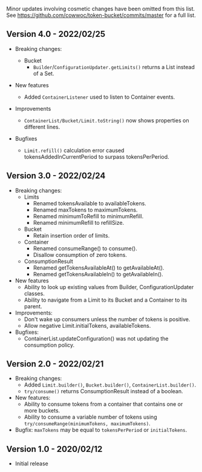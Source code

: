 Minor updates involving cosmetic changes have been omitted from this list.
See https://github.com/cowwoc/token-bucket/commits/master for a full list.

## Version 4.0 - 2022/02/25

* Breaking changes:
    * Bucket
        * `Builder`/`ConfigurationUpdater.getLimits()` returns a List instead of a Set.

* New features
    * Added `ContainerListener` used to listen to Container events.

* Improvements
    * `ContainerList/Bucket/Limit.toString()` now shows properties on different lines.

* Bugfixes
    * `Limit.refill()` calculation error caused tokensAddedInCurrentPeriod to surpass tokensPerPeriod.

## Version 3.0 - 2022/02/24

* Breaking changes:
    * Limits
        * Renamed tokensAvailable to availableTokens.
        * Renamed maxTokens to maximumTokens.
        * Renamed minimumToRefill to minimumRefill.
        * Renamed minimumRefill to refillSize.
    * Bucket
        * Retain insertion order of limits.
    * Container
        * Renamed consumeRange() to consume().
        * Disallow consumption of zero tokens.
    * ConsumptionResult
        * Renamed getTokensAvailableAt() to getAvailableAt().
        * Renamed getTokensAvailableIn() to getAvailableIn().
* New features
    * Ability to look up existing values from Builder, ConfigurationUpdater classes.
    * Ability to navigate from a Limit to its Bucket and a Container to its parent.
* Improvements:
    * Don't wake up consumers unless the number of tokens is positive.
    * Allow negative Limit.initialTokens, availableTokens.
* Bugfixes:
    * ContainerList.updateConfiguration() was not updating the consumption policy.

## Version 2.0 - 2022/02/21

* Breaking changes:
    * Added `Limit.builder()`, `Bucket.builder()`, `ContainerList.builder()`.
    * `try/consume()` returns ConsumptionResult instead of a boolean.
* New features:
    * Ability to consume tokens from a container that contains one or more buckets.
    * Ability to consume a variable number of tokens using `try/consumeRange(minimumTokens, maximumTokens)`.
* Bugfix: `maxTokens` may be equal to `tokensPerPeriod` or `initialTokens`.

## Version 1.0 - 2020/02/12

* Initial release